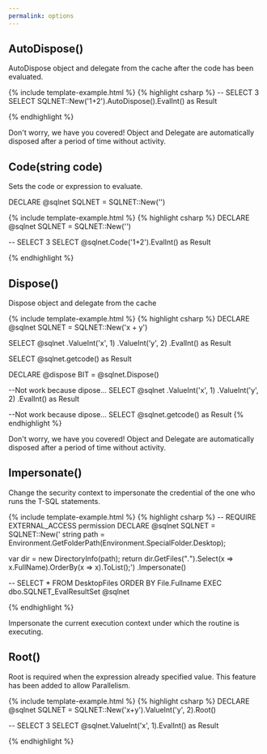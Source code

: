 ```yaml
---
permalink: options
---
```


## AutoDispose()

AutoDispose object and delegate from the cache after the code has been evaluated.

{% include template-example.html %} 
{% highlight csharp %}
-- SELECT 3
SELECT SQLNET::New('1+2').AutoDispose().EvalInt() as Result

{% endhighlight %}

Don't worry, we have you covered! Object and Delegate are automatically disposed after a period of time without activity.

## Code(string code)

Sets the code or expression to evaluate.

DECLARE @sqlnet SQLNET = SQLNET::New('')

{% include template-example.html %} 
{% highlight csharp %}
DECLARE @sqlnet SQLNET = SQLNET::New('')

-- SELECT 3
SELECT @sqlnet.Code('1+2').EvalInt() as Result

{% endhighlight %}

## Dispose()

Dispose object and delegate from the cache

{% include template-example.html %} 
{% highlight csharp %}
DECLARE @sqlnet SQLNET = SQLNET::New('x + y')

SELECT  @sqlnet
    .ValueInt('x', 1)
    .ValueInt('y', 2)
    .EvalInt() as Result


SELECT  @sqlnet.getcode() as Result

DECLARE @dispose BIT = @sqlnet.Dispose()

--Not work because dipose...
SELECT  @sqlnet
    .ValueInt('x', 1)
    .ValueInt('y', 2)
    .EvalInt() as Result


--Not work because dipose...
SELECT  @sqlnet.getcode() as Result
{% endhighlight %}

Don't worry, we have you covered! Object and Delegate are automatically disposed after a period of time without activity.

## Impersonate()

Change the security context to impersonate the credential of the one who runs the T-SQL statements.

{% include template-example.html %} 
{% highlight csharp %}
-- REQUIRE EXTERNAL_ACCESS permission
DECLARE @sqlnet SQLNET = SQLNET::New('
string path = Environment.GetFolderPath(Environment.SpecialFolder.Desktop);

var dir = new DirectoryInfo(path);
return dir.GetFiles("*.*").Select(x => x.FullName).OrderBy(x => x).ToList();')
    .Impersonate()

-- SELECT * FROM DesktopFiles ORDER BY File.Fullname
EXEC dbo.SQLNET_EvalResultSet @sqlnet

{% endhighlight %}

Impersonate the current execution context under which the routine is executing.

## Root()

Root is required when the expression already specified value. This feature has been added to allow Parallelism.

{% include template-example.html %} 
{% highlight csharp %}
DECLARE @sqlnet SQLNET = SQLNET::New('x+y').ValueInt('y', 2).Root()

-- SELECT 3
SELECT @sqlnet.ValueInt('x', 1).EvalInt()  as Result

{% endhighlight %}
